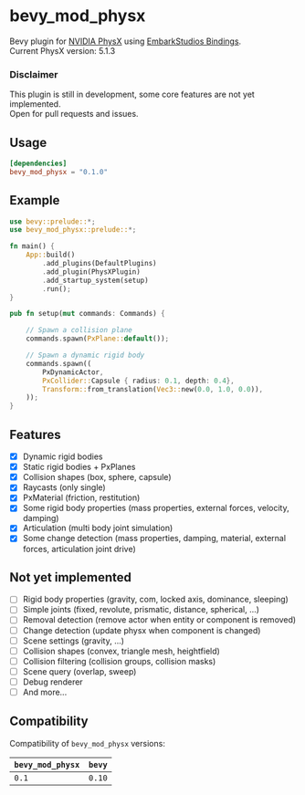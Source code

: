 # bevy_mod_physx
Bevy plugin for [NVIDIA PhysX](https://github.com/NVIDIA-Omniverse/PhysX) using  [EmbarkStudios Bindings](https://github.com/EmbarkStudios/physx-rs).    
Current PhysX version: 5.1.3

### Disclaimer
This plugin is still in development, some core features are not yet implemented.  
Open for pull requests and issues.

## Usage
```toml
[dependencies]
bevy_mod_physx = "0.1.0"
```

## Example
```rust
use bevy::prelude::*;
use bevy_mod_physx::prelude::*;

fn main() {
    App::build()
        .add_plugins(DefaultPlugins)
        .add_plugin(PhysXPlugin)
        .add_startup_system(setup)
        .run();
}

pub fn setup(mut commands: Commands) {

    // Spawn a collision plane
    commands.spawn(PxPlane::default()); 

    // Spawn a dynamic rigid body
    commands.spawn(( 
        PxDynamicActor,
        PxCollider::Capsule { radius: 0.1, depth: 0.4},
        Transform::from_translation(Vec3::new(0.0, 1.0, 0.0)),
    ));
}
```

## Features
* [x] Dynamic rigid bodies
* [x] Static rigid bodies + PxPlanes
* [x] Collision shapes (box, sphere, capsule)
* [x] Raycasts (only single)
* [x] PxMaterial (friction, restitution)
* [x] Some rigid body properties (mass properties, external forces, velocity, damping)
* [x] Articulation (multi body joint simulation)
* [x] Some change detection (mass properties, damping, material, external forces, articulation joint drive)

## Not yet implemented 
* [ ] Rigid body properties (gravity, com, locked axis, dominance, sleeping)
* [ ] Simple joints (fixed, revolute, prismatic, distance, spherical, ...)
* [ ] Removal detection (remove actor when entity or component is removed)
* [ ] Change detection (update physx when component is changed)
* [ ] Scene settings (gravity, ...)
* [ ] Collision shapes (convex, triangle mesh, heightfield)
* [ ] Collision filtering (collision groups, collision masks)
* [ ] Scene query (overlap, sweep)
* [ ] Debug renderer
* [ ] And more...

## Compatibility
Compatibility of `bevy_mod_physx` versions:

| `bevy_mod_physx`  | `bevy` |
| :--           | :--    |
| `0.1`         | `0.10` |

<!-- ## License
Todo -->